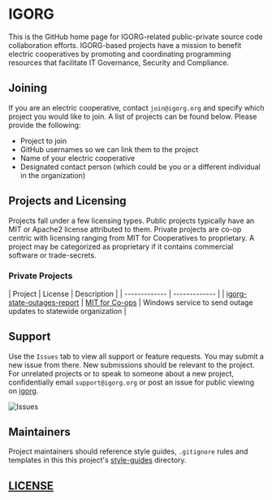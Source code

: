 # IGORG

This is the GitHub home page for IGORG-related public-private source code collaboration efforts. IGORG-based projects have a mission to benefit electric cooperatives by promoting and coordinating programming resources that facilitate IT Governance, Security and Compliance.  

## Joining

If you are an electric cooperative, contact `join@igorg.org` and specify which project you would like to join. A list of projects can be found below. Please provide the following:

* Project to join
* GitHub usernames so we can link them to the project
* Name of your electric cooperative
* Designated contact person (which could be you or a different individual in the organization)

## Projects and Licensing

Projects fall under a few licensing types. Public projects typically have an MIT or Apache2 license attributed to them. Private projects are co-op centric with licensing ranging from MIT for Cooperatives to proprietary. A project may be categorized as proprietary if it contains commercial software or trade-secrets.

### Private Projects

| Project       | License       | Description |
| ------------- | ------------- |
| [igorg-state-outages-report](https://github.com/tigsus/igorg-state-outages-report)  | [MIT for Co-ops](https://github.com/tigsus/licenses/blob/master/MIT-for-Cooperatives-Tigsus-LCREC.md) | Windows service to send outage updates to statewide organization |

## Support

Use the `Issues` tab to view all support or feature requests. You may submit a new issue from there.  New submissions should be relevant to the project.  For unrelated projects or to speak to someone about a new project, confidentially email `support@igorg.org` or post an issue for public viewing on [igorg](https://github.com/tigsus/igorg/issues).

![Issues](https://github.com/tigsus/igorg/master/blob/issues.png)

## Maintainers

Project maintainers should reference style guides, `.gitignore` rules and templates in this this project's [style-guides](https://github.com/tigsus/igorg/tree/master/style-guides) directory.

## [LICENSE](LICENSE)